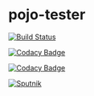 # pojo-tester
[![Build Status](https://travis-ci.com/sta-szek/pojo-tester.svg?token=42sCZkoSqqk4rnv2AmRU&branch=master)](https://travis-ci.com/sta-szek/pojo-tester)

[![Codacy Badge](https://api.codacy.com/project/badge/grade/54c58ff2dd5d402da121e0be62dd493d)](https://www.codacy.com)

[![Codacy Badge](https://api.codacy.com/project/badge/coverage/54c58ff2dd5d402da121e0be62dd493d)](https://www.codacy.com)

[![Sputnik](https://sputnik.ci/conf/badge)](https://sputnik.ci/app#/builds/sta-szek/pojo-tester)
